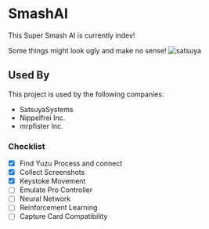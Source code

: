 
# SmashAI

This Super Smash AI is currently indev!

Some things might look ugly and make no sense!
![satsuya](https://cdn.discordapp.com/attachments/984169905077231657/984170127333425172/3098870.png)
## Used By

This project is used by the following companies:

- SatsuyaSystems
- Nippelfrei Inc.
- mrpfister Inc.

### Checklist

- [x] Find Yuzu Process and connect
- [x] Collect Screenshots
- [x] Keystoke Movement
- [ ] Emulate Pro Controller
- [ ] Neural Network
- [ ] Reinforcement Learning
- [ ] Capture Card Compatibility
